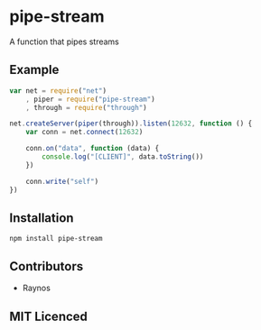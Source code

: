 # pipe-stream

A function that pipes streams

## Example

``` js
var net = require("net")
    , piper = require("pipe-stream")
    , through = require("through")

net.createServer(piper(through)).listen(12632, function () {
    var conn = net.connect(12632)

    conn.on("data", function (data) {
        console.log("[CLIENT]", data.toString())
    })

    conn.write("self")
})
```

## Installation

`npm install pipe-stream`

## Contributors

 - Raynos

## MIT Licenced